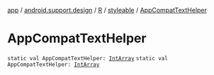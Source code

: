 [app](../../../index.md) / [android.support.design](../../index.md) / [R](../index.md) / [styleable](index.md) / [AppCompatTextHelper](.)

# AppCompatTextHelper

`static val AppCompatTextHelper: `[`IntArray`](https://kotlinlang.org/api/latest/jvm/stdlib/kotlin/-int-array/index.html)
`static val AppCompatTextHelper: `[`IntArray`](https://kotlinlang.org/api/latest/jvm/stdlib/kotlin/-int-array/index.html)